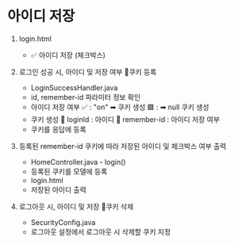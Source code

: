 # 아이디 저장

1. login.html
    - ✅ 아이디 저장 (체크박스)

2. 로그인 성공 시, 아이디 및 저장 여부 🍪쿠키 등록
    - LoginSuccessHandler.java
    - id, remember-id 파라미터 정보 확인
    - 아이디 저장 여부
        ✅ : "on" ➡ 쿠키 생성
        🟩 :      ➡ null 쿠키 생성 
    - 쿠키 생성
        🍪 loginId      : 아이디
        🍪 remember-id  : 아이디 저장 여부
    - 쿠키를 응답에 등록

3. 등록된 remember-id 쿠키에 따라 저장된 아이디 및 체크박스 여부 출력
    - HomeController.java - login()
    - 등록된 쿠키를 모델에 등록
    - login.html
    - 저장된 아이디 출력

4. 로그아웃 시, 아이디 및 저장 🍪쿠키 삭제
    - SecurityConfig.java
    - 로그아웃 설정에서 로그아웃 시 삭제할 쿠키 지정
  